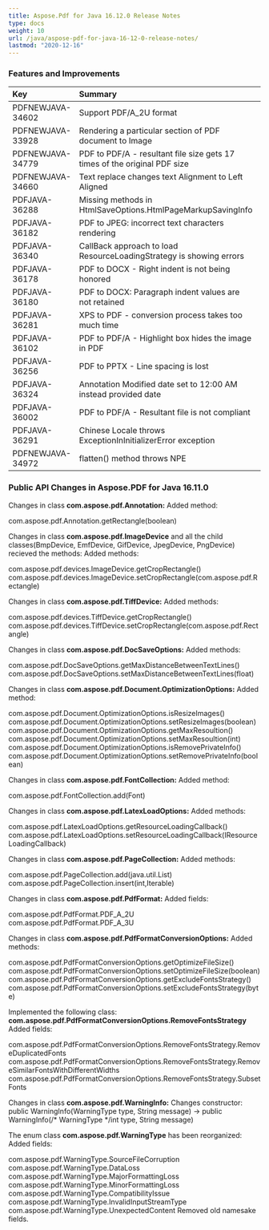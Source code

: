 ```yaml
---
title: Aspose.Pdf for Java 16.12.0 Release Notes
type: docs
weight: 10
url: /java/aspose-pdf-for-java-16-12-0-release-notes/
lastmod: "2020-12-16"
---
```


### **Features and Improvements**

|**Key**|**Summary**|**Category**|
| :- | :- | :- |
|PDFNEWJAVA-34602|Support PDF/A_2U format|New Feature|
|PDFNEWJAVA-33928|Rendering a particular section of PDF document to Image|New Feature|
|PDFNEWJAVA-34779|PDF to PDF/A - resultant file size gets 17 times of the original PDF size|Bug|
|PDFNEWJAVA-34660|Text replace changes text Alignment to Left Aligned|Bug|
|PDFJAVA-36288|Missing methods in HtmlSaveOptions.HtmlPageMarkupSavingInfo|Bug|
|PDFJAVA-36182|PDF to JPEG: incorrect text characters rendering|Bug|
|PDFJAVA-36340|CallBack approach to load ResourceLoadingStrategy is showing errors|Bug|
|PDFJAVA-36178|PDF to DOCX - Right indent is not being honored|Bug|
|PDFJAVA-36180|PDF to DOCX: Paragraph indent values are not retained|Bug|
|PDFJAVA-36281|XPS to PDF - conversion process takes too much time|Bug|
|PDFJAVA-36102|PDF to PDF/A - Highlight box hides the image in PDF|Bug|
|PDFJAVA-36256|PDF to PPTX - Line spacing is lost|Bug|
|PDFJAVA-36324|Annotation Modified date set to 12:00 AM instead provided date|Bug|
|PDFJAVA-36002|PDF to PDF/A - Resultant file is not compliant|Bug|
|PDFJAVA-36291|Chinese Locale throws ExceptionInInitializerError exception|Bug|
|PDFNEWJAVA-34972|flatten() method throws NPE|Bug|

### **Public API Changes in Aspose.PDF for Java 16.11.0**
Changes in class **com.aspose.pdf.Annotation:** 
Added method:

com.aspose.pdf.Annotation.getRectangle(boolean)

Changes in class **com.aspose.pdf.ImageDevice** and all the child classes(BmpDevice, EmfDevice, GifDevice, JpegDevice, PngDevice) recieved the methods:
Added methods:

com.aspose.pdf.devices.ImageDevice.getCropRectangle()
com.aspose.pdf.devices.ImageDevice.setCropRectangle(com.aspose.pdf.Rectangle)

Changes in class **com.aspose.pdf.TiffDevice:** 
Added methods:

com.aspose.pdf.devices.TiffDevice.getCropRectangle()
com.aspose.pdf.devices.TiffDevice.setCropRectangle(com.aspose.pdf.Rectangle)

Changes in class **com.aspose.pdf.DocSaveOptions:** 
Added methods:

com.aspose.pdf.DocSaveOptions.getMaxDistanceBetweenTextLines()
com.aspose.pdf.DocSaveOptions.setMaxDistanceBetweenTextLines(float)

Changes in class **com.aspose.pdf.Document.OptimizationOptions:** 
Added method:

com.aspose.pdf.Document.OptimizationOptions.isResizeImages()
com.aspose.pdf.Document.OptimizationOptions.setResizeImages(boolean)
com.aspose.pdf.Document.OptimizationOptions.getMaxResoultion()
com.aspose.pdf.Document.OptimizationOptions.setMaxResoultion(int)
com.aspose.pdf.Document.OptimizationOptions.isRemovePrivateInfo()
com.aspose.pdf.Document.OptimizationOptions.setRemovePrivateInfo(boolean)

Changes in class **com.aspose.pdf.FontCollection:** 
Added method:

com.aspose.pdf.FontCollection.add(Font)

Changes in class **com.aspose.pdf.LatexLoadOptions:** 
Added methods:

com.aspose.pdf.LatexLoadOptions.getResourceLoadingCallback()
com.aspose.pdf.LatexLoadOptions.setResourceLoadingCallback(IResourceLoadingCallback)

Changes in class **com.aspose.pdf.PageCollection:** 
Added methods:

com.aspose.pdf.PageCollection.add(java.util.List<Page>)
com.aspose.pdf.PageCollection.insert(int,Iterable<Page>)

Changes in class **com.aspose.pdf.PdfFormat:** 
Added fields:

com.aspose.pdf.PdfFormat.PDF_A_2U
com.aspose.pdf.PdfFormat.PDF_A_3U

Changes in class **com.aspose.pdf.PdfFormatConversionOptions:** 
Added methods:

com.aspose.pdf.PdfFormatConversionOptions.getOptimizeFileSize()
com.aspose.pdf.PdfFormatConversionOptions.setOptimizeFileSize(boolean)
com.aspose.pdf.PdfFormatConversionOptions.getExcludeFontsStrategy()
com.aspose.pdf.PdfFormatConversionOptions.setExcludeFontsStrategy(byte)

Implemented the following class: **com.aspose.pdf.PdfFormatConversionOptions.RemoveFontsStrategy** 
Added fields:

com.aspose.pdf.PdfFormatConversionOptions.RemoveFontsStrategy.RemoveDuplicatedFonts
com.aspose.pdf.PdfFormatConversionOptions.RemoveFontsStrategy.RemoveSimilarFontsWithDifferentWidths
com.aspose.pdf.PdfFormatConversionOptions.RemoveFontsStrategy.SubsetFonts

Changes in class **com.aspose.pdf.WarningInfo:** 
Changes constructor: public WarningInfo(WarningType type, String message) -> public WarningInfo(/* WarningType */int type, String message)

The enum class **com.aspose.pdf.WarningType** has been reorganized:
Added fields: 

com.aspose.pdf.WarningType.SourceFileCorruption
com.aspose.pdf.WarningType.DataLoss
com.aspose.pdf.WarningType.MajorFormattingLoss
com.aspose.pdf.WarningType.MinorFormattingLoss
com.aspose.pdf.WarningType.CompatibilityIssue
com.aspose.pdf.WarningType.InvalidInputStreamType
com.aspose.pdf.WarningType.UnexpectedContent
Removed old namesake fields.
